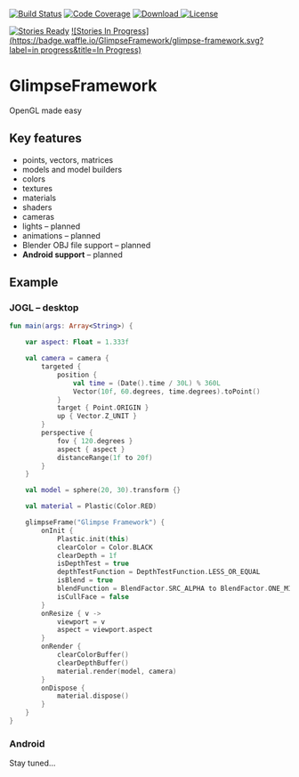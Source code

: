 [![Build Status](https://travis-ci.org/GlimpseFramework/glimpse-framework.svg?branch=master)](https://travis-ci.org/GlimpseFramework/glimpse-framework)
[![Code Coverage](https://codecov.io/github/GlimpseFramework/glimpse-framework/coverage.svg?branch=master)](https://codecov.io/github/GlimpseFramework/glimpse-framework?branch=master)
[![Download](https://api.bintray.com/packages/glimpse-framework/org.glimpseframework/glimpse-framework/images/download.svg) ](https://bintray.com/glimpse-framework/org.glimpseframework/glimpse-framework/_latestVersion)
[![License](https://img.shields.io/badge/license-Apache%20License%202.0-blue.svg?style=flat)](http://www.apache.org/licenses/LICENSE-2.0)

[![Stories Ready](https://badge.waffle.io/GlimpseFramework/glimpse-framework.svg?label=open&title=Open)](http://waffle.io/GlimpseFramework/glimpse-framework)
[![Stories In Progress](https://badge.waffle.io/GlimpseFramework/glimpse-framework.svg?label=in progress&title=In Progress)](http://waffle.io/GlimpseFramework/glimpse-framework)

# GlimpseFramework

OpenGL made easy

## Key features

* points, vectors, matrices
* models and model builders
* colors
* textures
* materials
* shaders
* cameras
* lights – planned
* animations – planned
* Blender OBJ file support – planned
* **Android support** – planned

## Example

### JOGL – desktop

```kotlin
fun main(args: Array<String>) {

	var aspect: Float = 1.333f

	val camera = camera {
		targeted {
			position {
				val time = (Date().time / 30L) % 360L
				Vector(10f, 60.degrees, time.degrees).toPoint()
			}
			target { Point.ORIGIN }
			up { Vector.Z_UNIT }
		}
		perspective {
			fov { 120.degrees }
			aspect { aspect }
			distanceRange(1f to 20f)
		}
	}

	val model = sphere(20, 30).transform {}

	val material = Plastic(Color.RED)

	glimpseFrame("Glimpse Framework") {
		onInit {
			Plastic.init(this)
			clearColor = Color.BLACK
			clearDepth = 1f
			isDepthTest = true
			depthTestFunction = DepthTestFunction.LESS_OR_EQUAL
			isBlend = true
			blendFunction = BlendFactor.SRC_ALPHA to BlendFactor.ONE_MINUS_SRC_ALPHA
			isCullFace = false
		}
		onResize { v ->
			viewport = v
			aspect = viewport.aspect
		}
		onRender {
			clearColorBuffer()
			clearDepthBuffer()
			material.render(model, camera)
		}
		onDispose {
			material.dispose()
		}
	}
}
```

### Android

Stay tuned…
